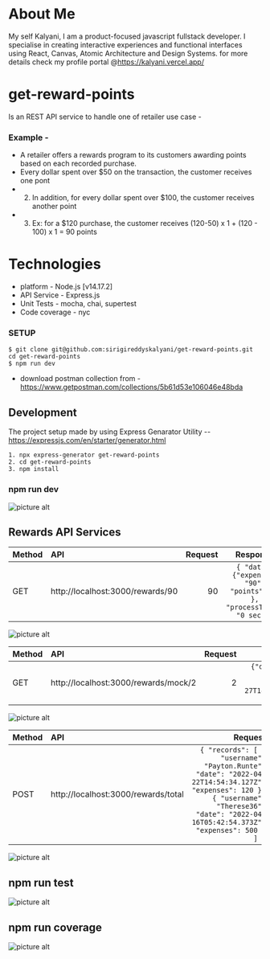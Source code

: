 # About Me
My self Kalyani, I am a product-focused javascript fullstack developer. I specialise in creating interactive experiences and functional interfaces using React, Canvas, Atomic Architecture and Design Systems.
for more details check my profile portal @https://kalyani.vercel.app/
# get-reward-points
Is an REST API service to handle one of retailer use case -
### Example - 
* A retailer offers a rewards program to its customers awarding points based on each recorded purchase.
* Every dollar spent over $50 on the transaction, the customer receives one pont
* 2) In addition, for every dollar spent over $100, the customer receives another point
* 3) Ex: for a $120 purchase, the customer receives (120-50) x 1 + (120 - 100) x 1 = 90 points
# Technologies 
* platform - Node.js [v14.17.2]
* API Service - Express.js
* Unit Tests  - mocha, chai, supertest
* Code coverage - nyc
### SETUP ###
```
$ git clone git@github.com:sirigireddyskalyani/get-reward-points.git
cd get-reward-points
$ npm run dev
```
* download postman collection from - https://www.getpostman.com/collections/5b61d53e106046e48bda
## Development ##
The project setup made by using Express Genarator Utility -- https://expressjs.com/en/starter/generator.html
```
1. npx express-generator get-reward-points
2. cd get-reward-points
3. npm install
```
### npm run dev ###
![picture alt](https://raw.githubusercontent.com/sirigireddyskalyani/get-reward-points/main/showcase/npm_dev.png)
## Rewards API Services ##
Method | API | Request | Response
| :--- | :--- | ---: | :---:
GET | http://localhost:3000/rewards/90  | 90 | ``` { "data": {"expense": "90", "points": 40 }, "processTime": "0 sec" } ```

![picture alt](https://raw.githubusercontent.com/sirigireddyskalyani/get-reward-points/main/showcase/get_rewards_expense.png)

Method | API | Request | Response
| :--- | :--- | ---: | :---:
GET | http://localhost:3000/rewards/mock/2  | 2 | ``` {"data":[{"username":"Abbigail_Rowe21","date":"2022-05-09T01:03:02.894Z","expenses":983.55},{"username":"Carlee.Casper","date":"2022-05-27T14:28:08.684Z","expenses":566.41}],"processTime":"0.002 sec"} ```

![picture alt](https://raw.githubusercontent.com/sirigireddyskalyani/get-reward-points/main/showcase/get_rewards_mock_days.png)

Method | API | Request | Response
| :--- | :--- | ---: | :---:
POST | http://localhost:3000/rewards/total  | ``` { "records": [ { "username": "Payton.Runte", "date": "2022-04-22T14:54:34.127Z", "expenses": 120 }, { "username": "Therese36", "date": "2022-04-16T05:42:54.373Z", "expenses": 500 } ] } ``` | ``` {"processTime":"0 sec","data":{"Payton.Runte":{"expenses":120,"points":90},"Therese36":{"expenses":500,"points":850}}} ```

![picture alt](https://raw.githubusercontent.com/sirigireddyskalyani/get-reward-points/main/showcase/post_rewards_total.png)

## npm run test ##
![picture alt](https://raw.githubusercontent.com/sirigireddyskalyani/get-reward-points/main/showcase/npm_test.png)
## npm run coverage ##
![picture alt](https://raw.githubusercontent.com/sirigireddyskalyani/get-reward-points/main/showcase/npm_coverage.png)
